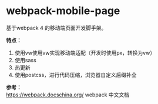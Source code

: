 # webpack-mobile-page
基于webpack 4 的移动端页面开发脚手架。

**特点：**
1. 使用vw使用vw实现移动端适配（开发时使用px，转换为vw）
2. 使用sass
3. 热更新
4. 使用postcss，进行代码压缩，浏览器自定义后缀补全

**参考：**  
https://webpack.docschina.org/ webpack 中文文档



